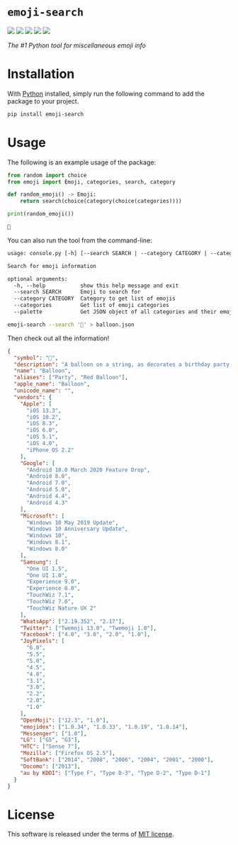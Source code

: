 # `emoji-search`


[![](https://img.shields.io/pypi/v/emoji-search.svg?style=flat)](https://pypi.org/pypi/emoji-search/)
[![](https://img.shields.io/pypi/dw/emoji-search.svg?style=flat)](https://pypi.org/pypi/emoji-search/)
[![](https://img.shields.io/pypi/pyversions/emoji-search.svg?style=flat)](https://pypi.org/pypi/emoji-search/)
[![](https://img.shields.io/pypi/format/emoji-search.svg?style=flat)](https://pypi.org/pypi/emoji-search/)
[![](https://img.shields.io/pypi/l/emoji-search.svg?style=flat)](https://github.com/dawsonbooth/emoji-search/blob/master/LICENSE)


*The #1 Python tool for miscellaneous emoji info*


# Installation

With [Python](https://www.python.org/downloads/) installed, simply run the following command to add the package to your project.

```bash
pip install emoji-search
```

# Usage

The following is an example usage of the package:

```python
from random import choice
from emoji import Emoji, categories, search, category

def random_emoji() -> Emoji:
    return search(choice(category(choice(categories))))

print(random_emoji())
```
```txt
🤯
```
You can also run the tool from the command-line:

```txt
usage: console.py [-h] [--search SEARCH | --category CATEGORY | --categories | --palette]

Search for emoji information

optional arguments:
  -h, --help           show this help message and exit
  --search SEARCH      Emoji to search for
  --category CATEGORY  Category to get list of emojis
  --categories         Get list of emoji categories
  --palette            Get JSON object of all categories and their emojis
```

```bash
emoji-search --search '🎈' > balloon.json
```
Then check out all the information!

```json
{
  "symbol": "🎈",
  "description": "A balloon on a string, as decorates a birthday party. Generally depicted in red, though WhatsApp’s is pink and Google’s orangish-red.\nCommonly used to convey congratulations and celebration, especially when wishing someone a happy birthday.\nMicrosoft and Samsung's balloons were previously blue; SoftBank's was shown floating in the sky.\n\nBalloon was approved as part of Unicode 6.0 in 2010\nand added to Emoji 1.0 in 2015.\n",
  "name": "Balloon",
  "aliases": ["Party", "Red Balloon"],
  "apple_name": "Balloon",
  "unicode_name": "",
  "vendors": {
    "Apple": [
      "iOS 13.3",
      "iOS 10.2",
      "iOS 8.3",
      "iOS 6.0",
      "iOS 5.1",
      "iOS 4.0",
      "iPhone OS 2.2"
    ],
    "Google": [
      "Android 10.0 March 2020 Feature Drop",
      "Android 8.0",
      "Android 7.0",
      "Android 5.0",
      "Android 4.4",
      "Android 4.3"
    ],
    "Microsoft": [
      "Windows 10 May 2019 Update",
      "Windows 10 Anniversary Update",
      "Windows 10",
      "Windows 8.1",
      "Windows 8.0"
    ],
    "Samsung": [
      "One UI 1.5",
      "One UI 1.0",
      "Experience 9.0",
      "Experience 8.0",
      "TouchWiz 7.1",
      "TouchWiz 7.0",
      "TouchWiz Nature UX 2"
    ],
    "WhatsApp": ["2.19.352", "2.17"],
    "Twitter": ["Twemoji 13.0", "Twemoji 1.0"],
    "Facebook": ["4.0", "3.0", "2.0", "1.0"],
    "JoyPixels": [
      "6.0",
      "5.5",
      "5.0",
      "4.5",
      "4.0",
      "3.1",
      "3.0",
      "2.2",
      "2.0",
      "1.0"
    ],
    "OpenMoji": ["12.3", "1.0"],
    "emojidex": ["1.0.34", "1.0.33", "1.0.19", "1.0.14"],
    "Messenger": ["1.0"],
    "LG": ["G5", "G3"],
    "HTC": ["Sense 7"],
    "Mozilla": ["Firefox OS 2.5"],
    "SoftBank": ["2014", "2008", "2006", "2004", "2001", "2000"],
    "Docomo": ["2013"],
    "au by KDDI": ["Type F", "Type D-3", "Type D-2", "Type D-1"]
  }
}
```

# License

This software is released under the terms of [MIT license](LICENSE).
